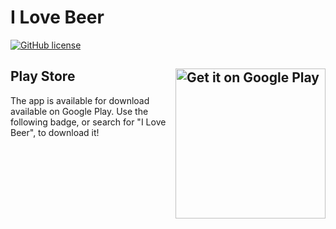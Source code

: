 # I Love Beer

[![GitHub license](https://img.shields.io/github/license/GAMEMAX/ILoveBeer.svg?style=for-the-badge)](https://github.com/GAMEMAX/ILoveBeer/blob/master/LICENSE)

## Play Store <a href='https://play.google.com/store/apps/details?id=com.gamemax.ilovebeer&pcampaignid=MKT-Other-global-all-co-prtnr-py-PartBadge-Mar2515-1'><img align="right" width="240" alt='Get it on Google Play' src='https://play.google.com/intl/en_us/badges/images/generic/en_badge_web_generic.png'/></a>
The app is available for download available on Google Play. Use the following badge, or search for "I Love Beer", to download it!
